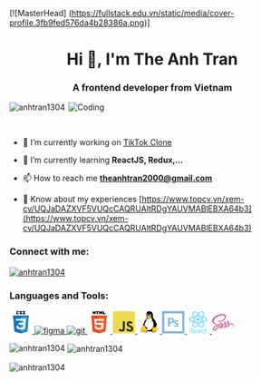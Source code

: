 [![MasterHead] (https://fullstack.edu.vn/static/media/cover-profile.3fb9fed576da4b28386a.png)]
<h1 align="center">Hi 👋, I'm The Anh Tran</h1>
<h3 align="center">A frontend developer from Vietnam</h3>
<img align="right" alt="Coding" width="400" src="https://i.pinimg.com/originals/e4/26/70/e426702edf874b181aced1e2fa5c6cde.gif">
<p align="left"> <img src="https://komarev.com/ghpvc/?username=anhtran1304&label=Profile%20views&color=0e75b6&style=flat" alt="anhtran1304" /> </p>

<p align="left"> <a href="https://twitter.com/" target="blank"><img src="https://img.shields.io/twitter/follow/?logo=twitter&style=for-the-badge" alt="" /></a> </p>

- 🔭 I’m currently working on [TikTok Clone](https://github.com/anhtran1304/tiktok-ui)

- 🌱 I’m currently learning **ReactJS, Redux,...**

- 📫 How to reach me **theanhtran2000@gmail.com**

- 📄 Know about my experiences [https://www.topcv.vn/xem-cv/UQJaDAZXVF5VUQcCAQRUAltRDgYAUVMABlEBXA64b3](https://www.topcv.vn/xem-cv/UQJaDAZXVF5VUQcCAQRUAltRDgYAUVMABlEBXA64b3)

<h3 align="left">Connect with me:</h3>
<p align="left">
<a href="https://linkedin.com/in/anhtran1304" target="blank"><img align="center" src="https://raw.githubusercontent.com/rahuldkjain/github-profile-readme-generator/master/src/images/icons/Social/linked-in-alt.svg" alt="anhtran1304" height="30" width="40" /></a>
</p>

<h3 align="left">Languages and Tools:</h3>
<p align="left"> <a href="https://www.w3schools.com/css/" target="_blank" rel="noreferrer"> <img src="https://raw.githubusercontent.com/devicons/devicon/master/icons/css3/css3-original-wordmark.svg" alt="css3" width="40" height="40"/> </a> <a href="https://www.figma.com/" target="_blank" rel="noreferrer"> <img src="https://www.vectorlogo.zone/logos/figma/figma-icon.svg" alt="figma" width="40" height="40"/> </a> <a href="https://git-scm.com/" target="_blank" rel="noreferrer"> <img src="https://www.vectorlogo.zone/logos/git-scm/git-scm-icon.svg" alt="git" width="40" height="40"/> </a> <a href="https://www.w3.org/html/" target="_blank" rel="noreferrer"> <img src="https://raw.githubusercontent.com/devicons/devicon/master/icons/html5/html5-original-wordmark.svg" alt="html5" width="40" height="40"/> </a> <a href="https://developer.mozilla.org/en-US/docs/Web/JavaScript" target="_blank" rel="noreferrer"> <img src="https://raw.githubusercontent.com/devicons/devicon/master/icons/javascript/javascript-original.svg" alt="javascript" width="40" height="40"/> </a> <a href="https://www.linux.org/" target="_blank" rel="noreferrer"> <img src="https://raw.githubusercontent.com/devicons/devicon/master/icons/linux/linux-original.svg" alt="linux" width="40" height="40"/> </a> <a href="https://www.photoshop.com/en" target="_blank" rel="noreferrer"> <img src="https://raw.githubusercontent.com/devicons/devicon/master/icons/photoshop/photoshop-line.svg" alt="photoshop" width="40" height="40"/> </a> <a href="https://reactjs.org/" target="_blank" rel="noreferrer"> <img src="https://raw.githubusercontent.com/devicons/devicon/master/icons/react/react-original-wordmark.svg" alt="react" width="40" height="40"/> </a> <a href="https://sass-lang.com" target="_blank" rel="noreferrer"> <img src="https://raw.githubusercontent.com/devicons/devicon/master/icons/sass/sass-original.svg" alt="sass" width="40" height="40"/> </a> </p>

<p><img align="left" src="https://github-readme-stats.vercel.app/api/top-langs?username=anhtran1304&show_icons=true&locale=en&layout=compact" alt="anhtran1304" /></p>

<p>&nbsp;<img align="center" src="https://github-readme-stats.vercel.app/api?username=anhtran1304&show_icons=true&locale=en" alt="anhtran1304" /></p>

<p><img align="center" src="https://github-readme-streak-stats.herokuapp.com/?user=anhtran1304&" alt="anhtran1304" /></p>
